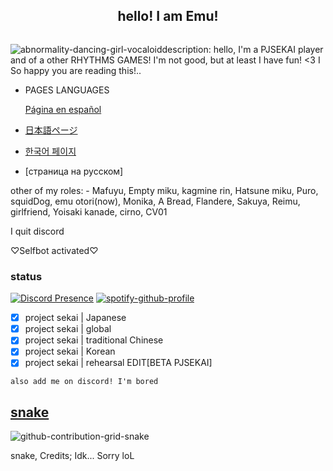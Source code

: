 <h2 align="center">hello! I am Emu! </h2>
<p align="center" alt="" width="">
    <img alt="" src="assets/standard.gif">

![abnormality-dancing-girl-vocaloid](https://user-images.githubusercontent.com/117464679/211882563-592c52be-b82a-4ee5-9640-df673d150d4d.gif)description:
hello, I'm a PJSEKAI player and of a other RHYTHMS GAMES! I'm not good, but at least I have fun! <3
I So happy you are reading this!.. 
- PAGES LANGUAGES

   [Página en español](https://github.com/ChirumiruFL/Spanish/blob/main/README.md) 

- [日本語ページ](https://github.com/ChirumiruFL/Japanese/blob/main/README.md) 

- [한국어 페이지](https://github.com/ChirumiruFL/korean/blob/main/README.md) 

- [страница на русском]
 
other of my roles: - Mafuyu, Empty miku, kagmine rin, Hatsune miku, Puro, squidDog, emu otori(now), Monika, A Bread, Flandere, Sakuya, Reimu, girlfriend, Yoisaki kanade, cirno, CV01

I quit discord

♡Selfbot activated♡

### status
[![Discord Presence](https://lanyard-profile-readme.vercel.app/api/891490390794964992?theme=%?bg=ff66bC&animated=true&hideDiscrim=true&borderRadius=30px&idleMessage=Probably%20playing%20project%20sekai)](https://discord.com/users/891490390794964992)
[![spotify-github-profile](https://spotify-github-profile.vercel.app/api/view?uid=31sju7bunnvaxguotc7yyow7aeli&cover_image=true&theme=default&show_offline=false&background_color=121212&bar_color_cover=true)](https://spotify-github-profile.vercel.app/api/view?uid=31sju7bunnvaxguotc7yyow7aeli&redirect=true)
- [x] project sekai | Japanese
- [x] project sekai | global
- [x] project sekai | traditional Chinese
- [x] project sekai | Korean
- [x] project sekai | rehearsal EDIT[BETA PJSEKAI]

`also add me on discord! I'm bored`


## [snake](https://open.spotify.com/playlist/2y9dxZ2zh1ZwCY8zXW946O?si=E-eEcFQdQ3Sycmgqgtid6A&utm_source=copy-link) 
![github-contribution-grid-snake](https://user-images.githubusercontent.com/117464679/204690278-e3bad35a-fc8d-4604-9dc6-3951aca0c276.svg)

snake, Credits; Idk... Sorry loL
